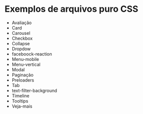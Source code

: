 # Exemplos de arquivos puro CSS

* Avaliação
* Card
* Carousel
* Checkbox
* Collapse
* Dropdow
* faceboock-reaction
* Menu-mobile
* Menu-vertical
* Modal
* Paginação
* Preloaders
* Tab
* text-filter-background
* Timeline
* Tooltips
* Veja-mais
